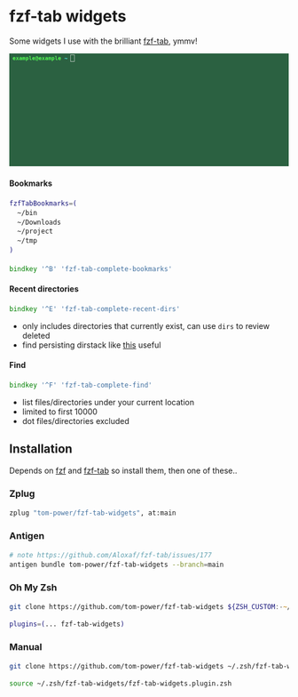 # fzf-tab widgets

Some widgets I use with the brilliant [fzf-tab](https://github.com/Aloxaf/fzf-tab), ymmv!

![demo](https://github.com/tom-power/fzf-tab-widgets/blob/main/assets/fzf-tab-widgets-demo.gif)

#### Bookmarks

```zsh
fzfTabBookmarks=(
  ~/bin
  ~/Downloads
  ~/project
  ~/tmp
)

bindkey '^B' 'fzf-tab-complete-bookmarks'
```

#### Recent directories

```zsh
bindkey '^E' 'fzf-tab-complete-recent-dirs'
```

- only includes directories that currently exist, can use `dirs` to review deleted
- find persisting dirstack like [this](https://wiki.archlinux.org/title/zsh#Dirstack) useful

#### Find

```zsh
bindkey '^F' 'fzf-tab-complete-find'
```

- list files/directories under your current location
- limited to first 10000
- dot files/directories excluded

## Installation

Depends on [fzf](https://github.com/junegunn/fzf) and [fzf-tab](https://github.com/Aloxaf/fzf-tab) so install them, then one of these..

### Zplug

```zsh
zplug "tom-power/fzf-tab-widgets", at:main
```

### Antigen
```zsh
# note https://github.com/Aloxaf/fzf-tab/issues/177
antigen bundle tom-power/fzf-tab-widgets --branch=main
```

### Oh My Zsh

```zsh
git clone https://github.com/tom-power/fzf-tab-widgets ${ZSH_CUSTOM:-~/.oh-my-zsh/custom}/plugins/fzf-tab-widgets
```
```zsh
plugins=(... fzf-tab-widgets)
```

### Manual

```zsh
git clone https://github.com/tom-power/fzf-tab-widgets ~/.zsh/fzf-tab-widgets
```
```zsh
source ~/.zsh/fzf-tab-widgets/fzf-tab-widgets.plugin.zsh
```
